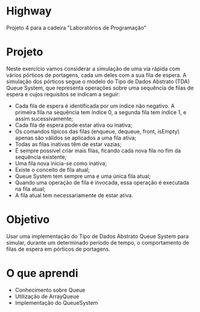# Highway
Projeto 4 para a cadeira "Laboratórios de Programação"
# Projeto
Neste exercício vamos considerar a simulação de uma via rápida com vários pórticos de
portagens, cada um deles com a sua fila de espera.
A simulação dos pórticos segue o modelo do Tipo de Dados Abstrato (TDA) Queue System,
que representa operações sobre uma sequência de filas de espera e cujos requisitos se
indicam a seguir:

- Cada fila de espera é identificada por um índice não negativo. A primeira fila na
sequência tem índice 0, a segunda fila tem índice 1, e assim sucessivamente;
- Cada fila de espera pode estar ativa ou inativa;
- Os comandos típicos das filas (enqueue, dequeue, front, isEmpty) apenas são
válidos se aplicados a uma fila ativa;
- Todas as filas inativas têm de estar vazias;
- É sempre possível criar mais filas, ficando cada nova fila no fim da sequência
existente;
- Uma fila nova inicia-se como inativa;
- Existe o conceito de fila atual;
- Queue System tem sempre uma e uma única fila atual;
- Quando uma operação de fila é invocada, essa operação é executada na fila atual;
- A fila atual tem necessariamente de estar ativa.
# Objetivo
Usar uma implementação do Tipo de Dados Abstrato Queue System para simular, durante
um determinado período de tempo, o comportamento de filas de espera em pórticos de
portagens.
# O que aprendi
- Conhecimento sobre Queue
- Utilização de ArrayQueue
- Implementação do QueueSystem
